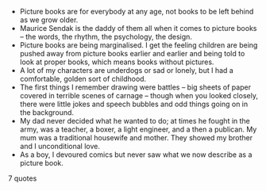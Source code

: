  - Picture books are for everybody at any age, not books to be left behind as we grow older.
 - Maurice Sendak is the daddy of them all when it comes to picture books – the words, the rhythm, the psychology, the design.
 - Picture books are being marginalised. I get the feeling children are being pushed away from picture books earlier and earlier and being told to look at proper books, which means books without pictures.
 - A lot of my characters are underdogs or sad or lonely, but I had a comfortable, golden sort of childhood.
 - The first things I remember drawing were battles – big sheets of paper covered in terrible scenes of carnage – though when you looked closely, there were little jokes and speech bubbles and odd things going on in the background.
 - My dad never decided what he wanted to do; at times he fought in the army, was a teacher, a boxer, a light engineer, and a then a publican. My mum was a traditional housewife and mother. They showed my brother and I unconditional love.
 - As a boy, I devoured comics but never saw what we now describe as a picture book.

7 quotes